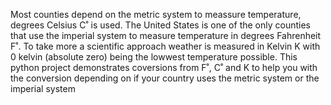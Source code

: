 Most counties depend on the metric system to meassure temperature, degrees Celsius C˚ is used. The United States is one of the only counties that use the imperial system 
to measure temperature in degrees Fahrenheit F˚. To take more a scientific approach weather is measured in Kelvin K with 0 kelvin (absolute zero) being the
lowwest temperature possible. This python project demonstrates coversions from F˚, C˚ and K to help you with the conversion depending on if your country uses 
the metric system or the imperial system 
